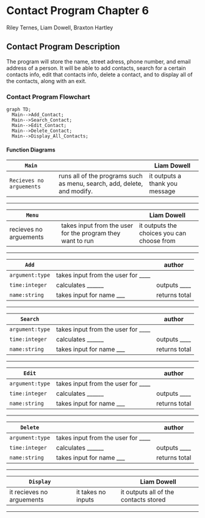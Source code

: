 # Contact Program Chapter 6
Riley Ternes, Liam Dowell, Braxton Hartley
## Contact Program Description
The program will store the name, street adress, phone number, and email address of a person. It will be able to add contacts, search for a certain contacts info, edit that contacts info, delete a contact, and to display all of the contacts, along with an exit.
### Contact Program Flowchart
```mermaid
graph TD;
  Main-->Add_Contact;
  Main-->Search_Contact;
  Main-->Edit_Contact;
  Main-->Delete_Contact;
  Main-->Display_All_Contacts;
```
#### Function Diagrams
| `Main`    |               | Liam Dowell     |
| ------------------ | ------------- | ------------ |
| `Recieves no arguements`    | runs all of the programs such as menu, search, add, delete, and modify.  |  it outputs a thank you message            |

***
| `Menu`    |               |  Liam Dowell     |
| ------------------ | ------------- | ------------ |
| recieves no arguements    | takes input from the user for the program they want to run |   it outputs the choices you can choose from         |

***
| `Add`    |               |  author     |
| ------------------ | ------------- | ------------ |
| `argument:type`    | takes input from the user for ____  |              |
| `time:integer`     | calculates ______  | outputs ____             |
| `name:string`      | takes input for name ___ | returns total |
***
| `Search`    |               |  author     |
| ------------------ | ------------- | ------------ |
| `argument:type`    | takes input from the user for ____  |              |
| `time:integer`     | calculates ______  | outputs ____             |
| `name:string`      | takes input for name ___ | returns total |
***
| `Edit`    |               |  author     |
| ------------------ | ------------- | ------------ |
| `argument:type`    | takes input from the user for ____  |              |
| `time:integer`     | calculates ______  | outputs ____             |
| `name:string`      | takes input for name ___ | returns total |
***
| `Delete`    |               |  author     |
| ------------------ | ------------- | ------------ |
| `argument:type`    | takes input from the user for ____  |              |
| `time:integer`     | calculates ______  | outputs ____             |
| `name:string`      | takes input for name ___ | returns total |
***
| `Display`    |               |  Liam Dowell    |
| ------------------ | ------------- | ------------ |
| it recieves no arguements    | it takes no inputs  |  it outputs all of the contacts stored            |

***
